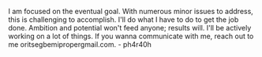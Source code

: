 I am focused on the eventual goal. With numerous minor issues to address, this is challenging to accomplish. 
I'll do what I have to do to get the job done. Ambition and potential won't feed anyone; results will.
I'll be actively working on a lot of things. If you wanna communicate with me, reach out to me oritsegbemipropergmail.com.
      - ph4r40h
<!---
Thstboy/Thstboy is a ✨ special ✨ repository because its `README.md` (this file) appears on your GitHub profile.
You can click the Preview link to take a look at your changes.
--->


